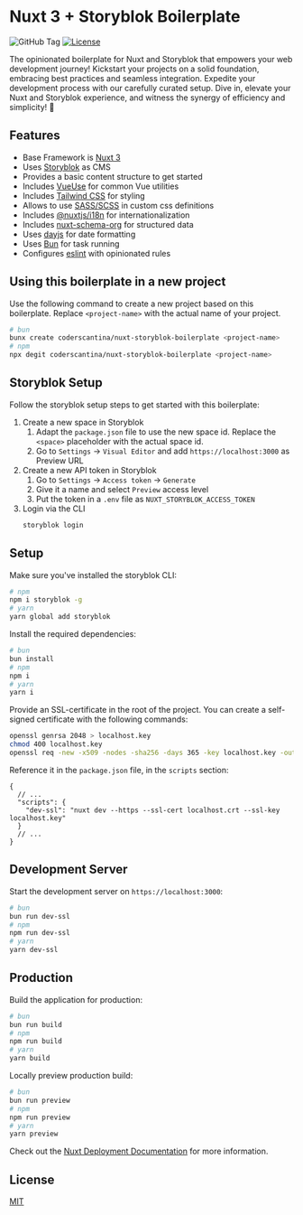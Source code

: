 # Nuxt 3 + Storyblok Boilerplate

<p>
  <img alt="GitHub Tag" src="https://img.shields.io/github/v/tag/coderscantina/nuxt-storyblok-boilerplate?style=flat&colorA=18181B&colorB=FF1744">
  <a href="./LICENSE"><img src="https://img.shields.io/github/license/nuxt/nuxt.svg?style=flat&colorA=18181B&colorB=FF1744" alt="License"></a>
</p>

The opinionated boilerplate for Nuxt and Storyblok that empowers your web development journey!
Kickstart your projects on a solid foundation, embracing best practices and seamless integration.
Expedite your development process with our carefully curated setup.
Dive in, elevate your Nuxt and Storyblok experience, and witness the synergy of efficiency and simplicity! 🚀

## Features

- Base Framework is [Nuxt 3](https://nuxt.com/docs/getting-started/introduction)
- Uses [Storyblok](https://www.storyblok.com/docs/guide/introduction) as CMS
- Provides a basic content structure to get started
- Includes [VueUse](https://vueuse.org/) for common Vue utilities
- Includes [Tailwind CSS](https://tailwindcss.com/docs) for styling
- Allows to use [SASS/SCSS](https://sass-lang.com/documentation) in custom css definitions
- Includes [@nuxtjs/i18n](https://i18n.nuxtjs.org/) for internationalization
- Includes [nuxt-schema-org](https://nuxt.com/modules/schema-org) for structured data
- Uses [dayjs](https://day.js.org/docs/en/installation/installation) for date formatting
- Uses [Bun](https://bun.sh/) for task running
- Configures [eslint](https://eslint.org/docs/user-guide/getting-started) with opinionated rules

## Using this boilerplate in a new project

Use the following command to create a new project based on this boilerplate. Replace `<project-name>` with the actual name of your project.

```bash
# bun
bunx create coderscantina/nuxt-storyblok-boilerplate <project-name>
# npm
npx degit coderscantina/nuxt-storyblok-boilerplate <project-name>
```

## Storyblok Setup

Follow the storyblok setup steps to get started with this boilerplate:

1. Create a new space in Storyblok
   1. Adapt the `package.json` file to use the new space id. Replace the `<space>` placeholder with the actual space id.
   2. Go to `Settings` -> `Visual Editor` and add `https://localhost:3000` as Preview URL
2. Create a new API token in Storyblok
   1. Go to `Settings` -> `Access token` -> `Generate`
   2. Give it a name and select `Preview` access level
   3. Put the token in a `.env` file as `NUXT_STORYBLOK_ACCESS_TOKEN`
3. Login via the CLI
   ```bash
   storyblok login
   ```

## Setup

Make sure you've installed the storyblok CLI:

```bash
# npm
npm i storyblok -g
# yarn 
yarn global add storyblok
```

Install the required dependencies:

```bash
# bun
bun install
# npm
npm i
# yarn
yarn i
```

Provide an SSL-certificate in the root of the project. You can create a self-signed certificate with the following commands: 

```bash
openssl genrsa 2048 > localhost.key
chmod 400 localhost.key
openssl req -new -x509 -nodes -sha256 -days 365 -key localhost.key -out localhost.crt
```

Reference it in the `package.json` file, in the `scripts` section:

```json5
{
  // ...
  "scripts": {
    "dev-ssl": "nuxt dev --https --ssl-cert localhost.crt --ssl-key localhost.key"
  }
  // ...
}
```

## Development Server

Start the development server on `https://localhost:3000`:

```bash
# bun
bun run dev-ssl
# npm
npm run dev-ssl
# yarn
yarn dev-ssl
```

## Production

Build the application for production:

```bash
# bun
bun run build
# npm
npm run build
# yarn
yarn build
```

Locally preview production build:

```bash
# bun
bun run preview
# npm
npm run preview
# yarn
yarn preview
```

Check out the [Nuxt Deployment Documentation](https://nuxt.com/docs/getting-started/deployment) for more information.

## License

[MIT](./LICENSE)
